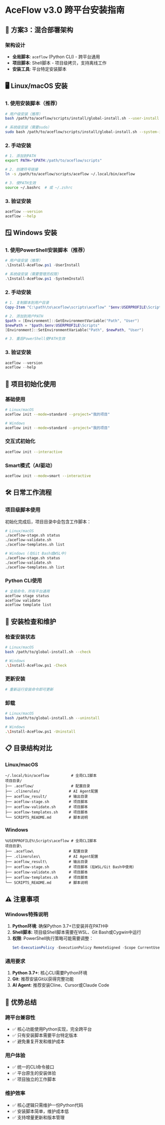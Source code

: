 # AceFlow v3.0 跨平台安装指南

## 🎯 方案3：混合部署架构

### 架构设计
- **全局脚本**: `aceflow` (Python CLI) - 跨平台通用
- **项目脚本**: Shell脚本 - 项目级拷贝，支持离线工作
- **安装工具**: 平台特定安装脚本

## 🖥️ Linux/macOS 安装

### 1. 使用安装脚本（推荐）
```bash
# 用户级安装（推荐）
bash /path/to/aceflow/scripts/install/global-install.sh --user-install

# 系统级安装（需要sudo）
sudo bash /path/to/aceflow/scripts/install/global-install.sh --system-install
```

### 2. 手动安装
```bash
# 1. 添加到PATH
export PATH="$PATH:/path/to/aceflow/scripts"

# 2. 创建符号链接
ln -s /path/to/aceflow/scripts/aceflow ~/.local/bin/aceflow

# 3. 使PATH生效
source ~/.bashrc  # 或 ~/.zshrc
```

### 3. 验证安装
```bash
aceflow --version
aceflow --help
```

## 🪟 Windows 安装

### 1. 使用PowerShell安装脚本（推荐）
```powershell
# 用户级安装（推荐）
.\Install-AceFlow.ps1 -UserInstall

# 系统级安装（需要管理员权限）
.\Install-AceFlow.ps1 -SystemInstall
```

### 2. 手动安装
```powershell
# 1. 复制脚本到用户目录
Copy-Item "C:\path\to\aceflow\scripts\aceflow" "$env:USERPROFILE\Scripts\"

# 2. 添加到用户PATH
$path = [Environment]::GetEnvironmentVariable("Path", "User")
$newPath = "$path;$env:USERPROFILE\Scripts"
[Environment]::SetEnvironmentVariable("Path", $newPath, "User")

# 3. 重启PowerShell使PATH生效
```

### 3. 验证安装
```powershell
aceflow --version
aceflow --help
```

## 📁 项目初始化使用

### 基础使用
```bash
# Linux/macOS
aceflow init --mode=standard --project="我的项目"

# Windows  
aceflow init --mode=standard --project="我的项目"
```

### 交互式初始化
```bash
aceflow init --interactive
```

### Smart模式（AI驱动）
```bash
aceflow init --mode=smart --interactive
```

## 🛠️ 日常工作流程

### 项目级脚本使用
初始化完成后，项目目录中会包含工作脚本：

```bash
# Linux/macOS
./aceflow-stage.sh status
./aceflow-validate.sh
./aceflow-templates.sh list

# Windows (在Git Bash或WSL中)
./aceflow-stage.sh status
./aceflow-validate.sh  
./aceflow-templates.sh list
```

### Python CLI使用
```bash
# 全局命令，所有平台通用
aceflow stage status
aceflow validate
aceflow template list
```

## 🔧 安装检查和维护

### 检查安装状态
```bash
# Linux/macOS
bash /path/to/global-install.sh --check

# Windows
.\Install-AceFlow.ps1 -Check
```

### 更新安装
```bash
# 重新运行安装命令即可更新
```

### 卸载
```bash
# Linux/macOS
bash /path/to/global-install.sh --uninstall

# Windows
.\Install-AceFlow.ps1 -Uninstall
```

## 📋 目录结构对比

### Linux/macOS
```
~/.local/bin/aceflow          # 全局CLI脚本
项目目录/
├── .aceflow/                 # 配置目录
├── .clinerules/             # AI Agent配置
├── aceflow_result/          # 输出目录
├── aceflow-stage.sh         # 项目脚本
├── aceflow-validate.sh      # 项目脚本
├── aceflow-templates.sh     # 项目脚本
└── SCRIPTS_README.md        # 脚本说明
```

### Windows
```
%USERPROFILE%\Scripts\aceflow # 全局CLI脚本
项目目录\
├── .aceflow\                # 配置目录
├── .clinerules\             # AI Agent配置
├── aceflow_result\          # 输出目录
├── aceflow-stage.sh         # 项目脚本（在WSL/Git Bash中使用）
├── aceflow-validate.sh      # 项目脚本
├── aceflow-templates.sh     # 项目脚本
└── SCRIPTS_README.md        # 脚本说明
```

## ⚠️ 注意事项

### Windows特殊说明
1. **Python环境**: 确保Python 3.7+已安装并在PATH中
2. **Shell脚本**: 项目级Shell脚本需要在WSL、Git Bash或Cygwin中运行
3. **权限**: PowerShell执行策略可能需要调整：
   ```powershell
   Set-ExecutionPolicy -ExecutionPolicy RemoteSigned -Scope CurrentUser
   ```

### 通用要求
1. **Python 3.7+**: 核心CLI需要Python环境
2. **Git**: 推荐安装Git以获得完整功能
3. **AI Agent**: 推荐安装Cline、Cursor或Claude Code

## 🎯 优势总结

### 跨平台兼容性
- ✅ 核心功能使用Python实现，完全跨平台
- ✅ 只有安装脚本需要平台特定版本
- ✅ 避免重复开发和维护成本

### 用户体验
- ✅ 统一的CLI命令接口
- ✅ 平台原生的安装体验
- ✅ 项目独立的工作脚本

### 维护效率
- ✅ 核心逻辑只需维护一份Python代码
- ✅ 安装脚本简单，维护成本低
- ✅ 支持增量更新和版本管理